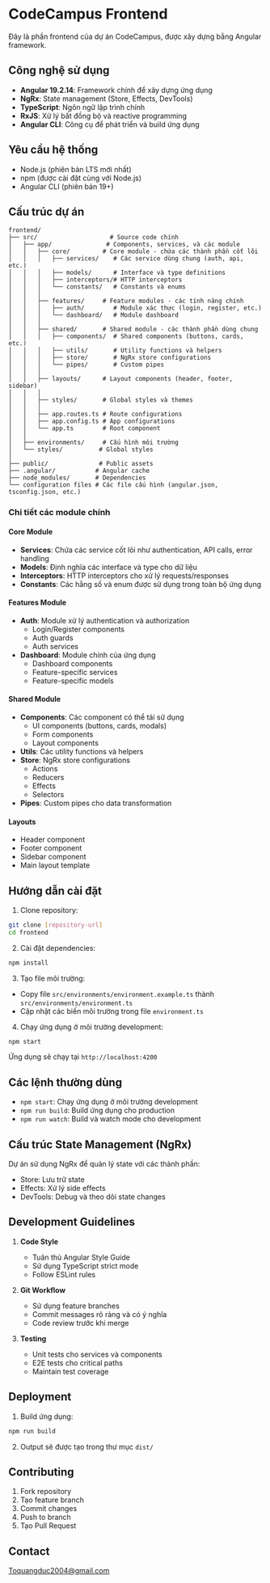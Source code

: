 # CodeCampus Frontend

Đây là phần frontend của dự án CodeCampus, được xây dựng bằng Angular framework.

## Công nghệ sử dụng

- **Angular 19.2.14**: Framework chính để xây dựng ứng dụng
- **NgRx**: State management (Store, Effects, DevTools)
- **TypeScript**: Ngôn ngữ lập trình chính
- **RxJS**: Xử lý bất đồng bộ và reactive programming
- **Angular CLI**: Công cụ để phát triển và build ứng dụng

## Yêu cầu hệ thống

- Node.js (phiên bản LTS mới nhất)
- npm (được cài đặt cùng với Node.js)
- Angular CLI (phiên bản 19+)

## Cấu trúc dự án

```
frontend/
├── src/                    # Source code chính
│   ├── app/               # Components, services, và các module
│   │   ├── core/         # Core module - chứa các thành phần cốt lõi
│   │   │   ├── services/    # Các service dùng chung (auth, api, etc.)
│   │   │   ├── models/      # Interface và type definitions
│   │   │   ├── interceptors/# HTTP interceptors
│   │   │   └── constants/   # Constants và enums
│   │   │
│   │   ├── features/     # Feature modules - các tính năng chính
│   │   │   ├── auth/        # Module xác thực (login, register, etc.)
│   │   │   └── dashboard/   # Module dashboard
│   │   │
│   │   ├── shared/       # Shared module - các thành phần dùng chung
│   │   │   ├── components/  # Shared components (buttons, cards, etc.)
│   │   │   ├── utils/       # Utility functions và helpers
│   │   │   ├── store/       # NgRx store configurations
│   │   │   └── pipes/       # Custom pipes
│   │   │
│   │   ├── layouts/      # Layout components (header, footer, sidebar)
│   │   │
│   │   ├── styles/       # Global styles và themes
│   │   │
│   │   ├── app.routes.ts # Route configurations
│   │   ├── app.config.ts # App configurations
│   │   └── app.ts        # Root component
│   │
│   ├── environments/     # Cấu hình môi trường
│   └── styles/          # Global styles
│
├── public/              # Public assets
├── .angular/           # Angular cache
├── node_modules/       # Dependencies
└── configuration files # Các file cấu hình (angular.json, tsconfig.json, etc.)
```

### Chi tiết các module chính

#### Core Module
- **Services**: Chứa các service cốt lõi như authentication, API calls, error handling
- **Models**: Định nghĩa các interface và type cho dữ liệu
- **Interceptors**: HTTP interceptors cho xử lý requests/responses
- **Constants**: Các hằng số và enum được sử dụng trong toàn bộ ứng dụng

#### Features Module
- **Auth**: Module xử lý authentication và authorization
  - Login/Register components
  - Auth guards
  - Auth services
- **Dashboard**: Module chính của ứng dụng
  - Dashboard components
  - Feature-specific services
  - Feature-specific models

#### Shared Module
- **Components**: Các component có thể tái sử dụng
  - UI components (buttons, cards, modals)
  - Form components
  - Layout components
- **Utils**: Các utility functions và helpers
- **Store**: NgRx store configurations
  - Actions
  - Reducers
  - Effects
  - Selectors
- **Pipes**: Custom pipes cho data transformation

#### Layouts
- Header component
- Footer component
- Sidebar component
- Main layout template

## Hướng dẫn cài đặt

1. Clone repository:
```bash
git clone [repository-url]
cd frontend
```

2. Cài đặt dependencies:
```bash
npm install
```

3. Tạo file môi trường:
- Copy file `src/environments/environment.example.ts` thành `src/environments/environment.ts`
- Cập nhật các biến môi trường trong file `environment.ts`

4. Chạy ứng dụng ở môi trường development:
```bash
npm start
```
Ứng dụng sẽ chạy tại `http://localhost:4200`

## Các lệnh thường dùng

- `npm start`: Chạy ứng dụng ở môi trường development
- `npm run build`: Build ứng dụng cho production
- `npm run watch`: Build và watch mode cho development

## Cấu trúc State Management (NgRx)

Dự án sử dụng NgRx để quản lý state với các thành phần:
- Store: Lưu trữ state
- Effects: Xử lý side effects
- DevTools: Debug và theo dõi state changes

## Development Guidelines

1. **Code Style**
   - Tuân thủ Angular Style Guide
   - Sử dụng TypeScript strict mode
   - Follow ESLint rules

2. **Git Workflow**
   - Sử dụng feature branches
   - Commit messages rõ ràng và có ý nghĩa
   - Code review trước khi merge

3. **Testing**
   - Unit tests cho services và components
   - E2E tests cho critical paths
   - Maintain test coverage

## Deployment

1. Build ứng dụng:
```bash
npm run build
```

2. Output sẽ được tạo trong thư mục `dist/`

## Contributing

1. Fork repository
2. Tạo feature branch
3. Commit changes
4. Push to branch
5. Tạo Pull Request

## Contact

Toquangduc2004@gmail.com


